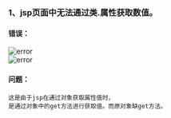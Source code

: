 ### 1、jsp页面中无法通过类.属性获取数值。
#### 错误： 
![error](https://i.loli.net/2019/07/06/5d2091a43b68411532.png)  
![error](https://i.loli.net/2019/07/06/5d2091c0d28e841392.png)  
#### 问题：  
    这是由于jsp在通过对象获取属性值时，  
	是通过对象中的get方法进行获取值。而原对象缺get方法。  
  